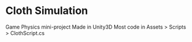 # Cloth Simulation
Game Physics mini-project
Made in Unity3D
Most code in Assets > Scripts > ClothScript.cs